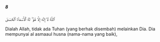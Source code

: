 ##### 8

<span class="ayah">ٱللَّهُ لَآ إِلَٰهَ إِلَّا هُوَ ۖ لَهُ ٱلْأَسْمَآءُ ٱلْحُسْنَىٰ</span>

<span class="ayah_translation">Dialah Allah, tidak ada Tuhan (yang berhak disembah) melainkan Dia. Dia mempunyai al asmaaul husna (nama-nama yang baik),</span>
